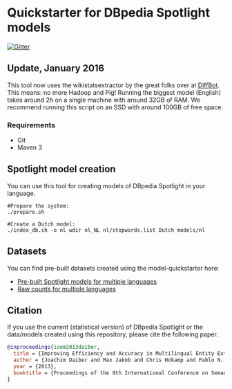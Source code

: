 Quickstarter for DBpedia Spotlight models
===================================================

[![Gitter](https://badges.gitter.im/dbpedia-spotlight/model-quickstarter.svg)](https://gitter.im/dbpedia-spotlight/model-quickstarter?utm_source=badge&utm_medium=badge&utm_campaign=pr-badge)

## Update, January 2016

This tool now uses the wikistatsextractor by the great folks over at [DiffBot](https://www.diffbot.com/). This means: no more Hadoop and Pig! Running the biggest model (English) takes around 2h on a single machine with around 32GB of RAM. We recommend running this script on an SSD with around 100GB of free space.

### Requirements

- Git
- Maven 3

## Spotlight model creation

You can use this tool for creating models of DBpedia Spotlight in your language.


    #Prepare the system:
    ./prepare.sh
    
    #Create a Dutch model:
    ./index_db.sh -o nl wdir nl_NL nl/stopwords.list Dutch models/nl

    
## Datasets

You can find pre-built datasets created using the model-quickstarter here:

- [Pre-built Spotlight models for multiple languages](http://www.dbpedia-spotlight.com/latest_models/)
- [Raw counts for multiple languages](http://www.dbpedia-spotlight.com/latest_data/)


## Citation

If you use the current (statistical version) of DBpedia Spotlight or the data/models created using this repository, please cite the following paper.

```bibtex
@inproceedings{isem2013daiber,
  title = {Improving Efficiency and Accuracy in Multilingual Entity Extraction},
  author = {Joachim Daiber and Max Jakob and Chris Hokamp and Pablo N. Mendes},
  year = {2013},
  booktitle = {Proceedings of the 9th International Conference on Semantic Systems (I-Semantics)}
}
```
